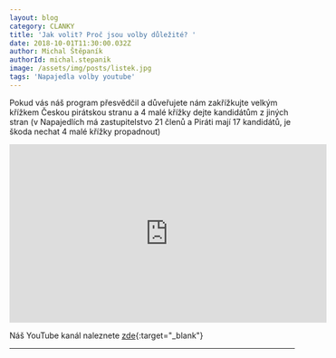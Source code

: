 ```yaml
---
layout: blog
category: CLANKY
title: 'Jak volit? Proč jsou volby důležité? '
date: 2018-10-01T11:30:00.032Z
author: Michal Štěpaník
authorId: michal.stepanik
image: /assets/img/posts/listek.jpg
tags: 'Napajedla volby youtube'
---
```


Pokud vás náš program přesvědčil a důveřujete nám zakřížkujte velkým křížkem Českou pirátskou stranu a 4 malé křížky dejte kandidátům z jiných stran (v Napajedlích má zastupitelstvo 21 členů a Piráti mají 17 kandidátů, je škoda nechat 4 malé křížky propadnout)


<iframe width="560" height="315" src="https://www.youtube.com/embed/b7sMdpS9U5c" frameborder="0" allow="autoplay; encrypted-media" allowfullscreen></iframe>



Náš YouTube kanál naleznete [zde](https://www.youtube.com/channel/UCgoN2Mo3r-xe0iO6N5HRWHA){:target="_blank"}

- - -
